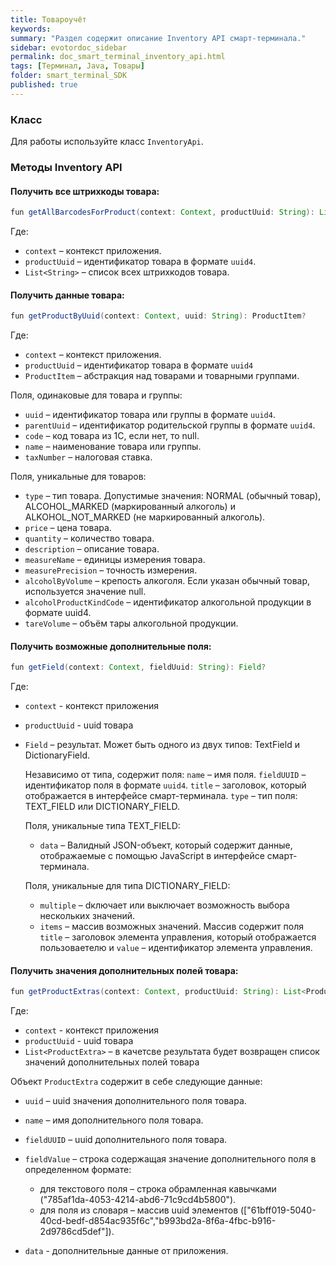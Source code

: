 ```yaml
---
title: Товароучёт
keywords:
summary: "Раздел содержит описание Inventory API смарт-терминала."
sidebar: evotordoc_sidebar
permalink: doc_smart_terminal_inventory_api.html
tags: [Терминал, Java, Товары]
folder: smart_terminal_SDK
published: true
---
```


### Класс

Для работы используйте класс `InventoryApi`.

### Методы Inventory API

#### Получить все штрихкоды товара:

```java
fun getAllBarcodesForProduct(context: Context, productUuid: String): List<String>
```

Где:

* `context` – контекст приложения.
* `productUuid` – идентификатор товара в формате `uuid4`.
* `List<String>` – список всех штрихкодов товара.

#### Получить данные товара:

```java
fun getProductByUuid(context: Context, uuid: String): ProductItem?
```

Где:

* `context` – контекст приложения.
* `productUuid` – идентификатор товара в формате `uuid4`
* `ProductItem` – абстракция над товарами и товарными группами.

Поля, одинаковые для товара и группы:

* `uuid` – идентификатор товара или группы в формате `uuid4`.
* `parentUuid` – идентификатор родительской группы в формате `uuid4`.
* `code` – код товара из 1С, если нет, то null.
* `name` – наименование товара или группы.
* `taxNumber` – налоговая ставка.

Поля, уникальные для товаров:

* `type` – тип товара. Допустимые значения: NORMAL (обычный товар), ALCOHOL_MARKED (маркированный алкоголь) и ALKOHOL_NOT_MARKED (не маркированный алкоголь).
* `price` – цена товара.
* `quantity` – количество товара.
* `description` – описание товара.
* `measureName` – единицы измерения товара.
* `measurePrecision` – точность измерения.
* `alcoholByVolume` – крепость алкоголя. Если указан обычный товар, используется значение null.
* `alcoholProductKindCode` – идентификатор алкогольной продукции в формате uuid4.
* `tareVolume` – объём тары алкогольной продукции.

#### Получить возможные дополнительные поля:

```java
fun getField(context: Context, fieldUuid: String): Field?
```

Где:

* `context` - контекст приложения
* `productUuid` - uuid товара
* `Field` – результат. Может быть одного из двух типов: TextField и DictionaryField.

  Независимо от типа, содержит поля:
   `name` – имя поля.
   `fieldUUID` – идентификатор поля в формате `uuid4`.
   `title` – заголовок, который отображается в интерфейсе смарт-терминала.
   `type` – тип поля: TEXT_FIELD или DICTIONARY_FIELD.

   Поля, уникальные типа TEXT_FIELD:

   * `data` – Валидный JSON-объект, который содержит данные, отображаемые с помощью JavaScript в интерфейсе смарт-терминала.

   Поля, уникальные для типа DICTIONARY_FIELD:

   * `multiple` –	dключает или выключает возможность выбора нескольких значений.
   * `items` – массив возможных значений. Массив содержит поля `title` – заголовок элемента управления, который отображается пользоваетелю и `value` – идентификатор элемента управления.

#### Получить значения дополнительных полей товара:

```java
fun getProductExtras(context: Context, productUuid: String): List<ProductExtra>
```
Где:

* `context` - контекст приложения
* `productUuid` - uuid товара
* `List<ProductExtra>` – в качетсве результата будет возвращен список значений дополнительных полей товара

Объект `ProductExtra` содержит в себе следующие данные:

* `uuid` – uuid значения дополнительного поля товара.
* `name` – имя дополнительного поля товара.
* `fieldUUID` – uuid дополнительного поля товара.
* `fieldValue` – строка содержащая значение дополнительного поля в определенном формате:

    * для текстового поля – строка обрамленная кавычками ("785af1da-4053-4214-abd6-71c9cd4b5800").
    * для поля из словаря – массив uuid элементов (["61bff019-5040-40cd-bedf-d854ac935f6c","b993bd2a-8f6a-4fbc-b916-2d9786cd5def"]).

* `data` - дополнительные данные от приложения.
